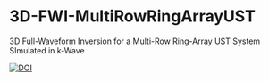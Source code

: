 # 3D-FWI-MultiRowRingArrayUST
3D Full-Waveform Inversion for a Multi-Row Ring-Array UST System SImulated in k-Wave




[![DOI](https://zenodo.org/badge/871745761.svg)](https://doi.org/10.5281/zenodo.13924218)

